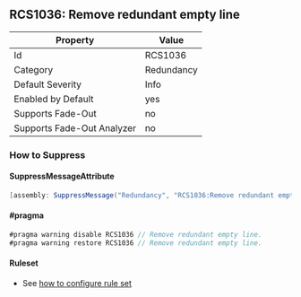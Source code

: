 ## RCS1036: Remove redundant empty line

Property | Value
--- | --- 
Id | RCS1036
Category | Redundancy
Default Severity | Info
Enabled by Default | yes
Supports Fade-Out | no
Supports Fade-Out Analyzer | no

### How to Suppress

#### SuppressMessageAttribute

```csharp
[assembly: SuppressMessage("Redundancy", "RCS1036:Remove redundant empty line.", Justification = "<Pending>")]
```

#### \#pragma

```csharp
#pragma warning disable RCS1036 // Remove redundant empty line.
#pragma warning restore RCS1036 // Remove redundant empty line.
```

#### Ruleset

* See [how to configure rule set](../HowToConfigureAnalyzers.md)

